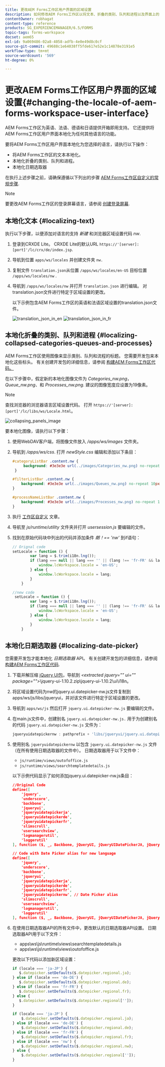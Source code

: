 ```yaml
---
title: 更改AEM Forms工作区用户界面的区域设置
description: 如何修改AEM Forms工作区以将文本、折叠的类别、队列和进程以及界面上的日期选取器本地化。
contentOwner: robhagat
content-type: reference
products: SG_EXPERIENCEMANAGER/6.5/FORMS
topic-tags: forms-workspace
docset: aem65
exl-id: 9a069486-02a8-4058-adfb-4e0e49d8c0cf
source-git-commit: 49688c1e64038ff5fde617e52e1c14878e3191e5
workflow-type: tm+mt
source-wordcount: '569'
ht-degree: 0%

---
```


# 更改AEM Forms工作区用户界面的区域设置{#changing-the-locale-of-aem-forms-workspace-user-interface}

AEM Forms工作区为英语、法语、德语和日语提供开箱即用支持。 它还提供将AEM Forms工作区用户界面本地化为任何其他语言的功能。

要将AEM Forms工作区用户界面本地化为您选择的语言，请执行以下操作：

* 将AEM Forms工作区的文本本地化。
* 本地化折叠的类别、队列和进程。
* 本地化日期选取器

在执行上述步骤之前，请确保遵循以下列出的步骤 [AEM Forms工作区自定义的常规步骤](../../forms/using/generic-steps-html-workspace-customization.md).

>[!NOTE]
>
>要更改AEM Forms工作区的登录屏幕语言，请参阅 [创建登录屏幕](../../forms/using/creating-new-login-screen.md).

## 本地化文本 {#localizing-text}

执行以下步骤，以便添加对语言的支持 *新建* 和浏览器区域设置代码 *nw*.

1. 登录到CRXDE Lite。
CRXDE Lite的默认URL `https://'[server]:[port]'/lc/crx/de/index.jsp`.
1. 导航到位置 `apps/ws/locales` 并创建文件夹 `nw.`
1. 复制文件 `translation.json`从位置 `/apps/ws/locales/en-US` 目标位置 `/apps/ws/locales/nw` .
1. 导航到 `/apps/ws/locales/nw` 并打开 `translation.json` 进行编辑。 对translation.json文件进行特定于区域设置的更改。

   以下示例包含AEM Forms工作区的英语和法语区域设置的translation.json文件。

   ![translation_json_in_en](assets/translation_json_in_en.png) ![translation_json_in_fr](assets/translation_json_in_fr.png)

## 本地化折叠的类别、队列和进程 {#localizing-collapsed-categories-queues-and-processes}

AEM Forms工作区使用图像来显示类别、队列和流程的标题。 您需要开发包来本地化这些标头。 有关创建开发包的详细信息，请参阅 [构建AEM Forms工作区代码。](introduction-customizing-html-workspace.md#building-html-workspace-code)

在以下步骤中，假定新的本地化图像文件为 *Categories_nw.png*， *Queue_nw.png*、和 *Processes_nw.png*. 建议的图像宽度应设置为19像素。

>[!NOTE]
>
>查找浏览器的浏览器语言区域设置代码。 打开 `https://'[server]:[port]'/lc/libs/ws/Locale.html`。

![collapsing_panels_image](assets/collapsing_panels_image.png)

要本地化图像，请执行以下步骤：

1. 使用WebDAV客户端，将图像文件放入 */apps/ws/images* 文件夹。
1. 导航到 */apps/ws/css*. 打开 *newStyle.css* 编辑和添加以下条目：

   ```css
   #categoryListBar .content.nw {
        background: #3e3e3e url(../images/Categories_nw.png) no-repeat 10px 10px;
    }
   
   #filterListBar .content.nw {
       background: #3e3e3e url(../images/Queues_nw.png) no-repeat 10px 10px;
   }
   
   #processNameListBar .content.nw {
       background: #3e3e3e url(../images/Processes_nw.png) no-repeat 10px 10px;
   }
   ```

1. 执行 [工作区自定义](../../forms/using/introduction-customizing-html-workspace.md) 文章。
1. 导航至 *js/runtime/utility* 文件夹并打开 *usersession.js* 要编辑的文件。
1. 找到在原始代码块中列出的代码并添加条件 *朗！== &#39;nw&#39;* 到if语句：

   ```javascript
   // Orignal code
   setLocale = function () {
           var lang = $.trim(i18n.lng());
           if (lang === null || lang === '' || (lang !== 'fr-FR' && lang !== 'de-DE' && lang !== 'ja-JP')) {
               window.lcWorkspace.locale = 'en-US';
           } else {
               window.lcWorkspace.locale = lang;
           }
       }
   ```

   ```javascript
   //new code
    setLocale = function () {
           var lang = $.trim(i18n.lng());
           if (lang === null || lang === '' || (lang !== 'fr-FR' && lang !== 'de-DE' && lang !== 'ja-JP' && lang !== 'nw')) {
               window.lcWorkspace.locale = 'en-US';
           } else {
               window.lcWorkspace.locale = lang;
           }
       }
   ```

## 本地化日期选取器 {#localizing-date-picker}

您需要开发包才能本地化 *日期选取器* API。 有关创建开发包的详细信息，请参阅 [构建AEM Forms工作区代码](introduction-customizing-html-workspace.md#building-html-workspace-code).

1. 下载并解压缩 [jQuery UI包](https://jqueryui.com/download/all/)，导航到 *&lt;extracted jquery=&quot;&quot; ui=&quot;&quot; package=&quot;&quot;>*\jquery-ui-1.10.2.zip\jquery-ui-1.10.2\ui\i18n。
1. 将区域设置代码为nw的jquery.ui.datepicker-nw.js文件复制到apps/ws/js/libs/jqueryui，并对该文件进行特定于区域设置的更改。
1. 导航到 `apps/ws/js` 然后打开 `jquery.ui.datepicker-nw.js` 要编辑的文件。
1. 在main.js文件中，创建别名 `jquery.ui.datepicker-nw.js.` 用于为创建别名的代码 `jquery.ui.datepicker-nw.js` 文件为：

   ```javascript
   jqueryuidatepickernw : pathprefix + 'libs/jqueryui/jquery.ui.datepicker-nw'
   ```

1. 使用别名 `jqueryuidatepickernw` 以包含 `jquery.ui.datepicker-nw.js` 文件（在所有使用日期选取器的文件中）。 日期选取器用于以下文件中：

   * `js/runtime/views/outofoffice.js`
   * `js/runtime/views/searchtemplatedetails.js`

   以下示例代码显示了如何添加jquery.ui.datepicker-nw.js条目：

   ```json
   //Original Code
   define([
       'jquery',
       'underscore',
       'backbone',
       'jqueryui',
       'jqueryuidatepickerja',
       'jqueryuidatepickerde',
       'jqueryuidatepickerfr',
       'slimscroll',
       'usersearchview',
       'logmanagerutil',
       'loggerutil'
   ], function ($, _, Backbone, jQueryUI, jQueryUIDatePickerJA, jQueryUIDatePickerDE, jQueryUIDatePickerFR, slimScroll, UserSearch, LogManager, Logger) {
   ```

   ```json
   // Code with Date Picker alias for new language
   define([
       'jquery',
       'underscore',
       'backbone',
       'jqueryui',
       'jqueryuidatepickerja',
       'jqueryuidatepickerde',
       'jqueryuidatepickerfr',
       'jqueryuidatepickernw', // Date Picker alias
       'slimscroll',
       'usersearchview',
       'logmanagerutil',
       'loggerutil'
   ], function ($, _, Backbone, jQueryUI, jQueryUIDatePickerJA, jQueryUIDatePickerDE, jQueryUIDatePickerFR, jQueryUIDatePickerNW, slimScroll, UserSearch, LogManager, Logger) {
   ```

1. 在使用日期选取器API的所有文件中，更改默认的日期选取器API设置。 日期选取器API用于以下文件：

   * apps\ws\js\runtime\views\searchtemplatedetails.js
   * apps\ws\js\runtime\views\outofoffice.js

   更改以下代码以添加新区域设置：

   ```javascript
   if (locale === 'ja-JP') {
      $.datepicker.setDefaults($.datepicker.regional.ja);
   } else if (locale === 'de-DE') {
      $.datepicker.setDefaults($.datepicker.regional.de);
   } else if (locale === 'fr-FR') {
      $.datepicker.setDefaults($.datepicker.regional.fr);
   } else {
      $.datepicker.setDefaults($.datepicker.regional['']);
   }
   ```

   ```javascript
   if (locale === 'ja-JP') {
       $.datepicker.setDefaults($.datepicker.regional.ja);
   } else if (locale === 'de-DE') {
       $.datepicker.setDefaults($.datepicker.regional.de);
   } else if (locale === 'fr-FR') {
       $.datepicker.setDefaults($.datepicker.regional.fr);
   } else if (locale === 'nw') {
       $.datepicker.setDefaults($.datepicker.regional.nw);
   } else {
       $.datepicker.setDefaults($.datepicker.regional['']);
   }
   ```
